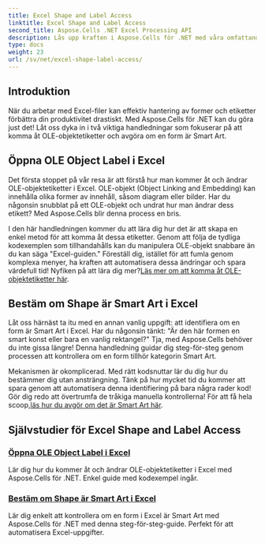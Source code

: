 ```yaml
---
title: Excel Shape and Label Access
linktitle: Excel Shape and Label Access
second_title: Aspose.Cells .NET Excel Processing API
description: Lås upp kraften i Aspose.Cells för .NET med våra omfattande handledningar som täcker OLE-objektetiketter och Smart Art-formidentifiering i Excel.
type: docs
weight: 23
url: /sv/net/excel-shape-label-access/
---
```

## Introduktion

När du arbetar med Excel-filer kan effektiv hantering av former och etiketter förbättra din produktivitet drastiskt. Med Aspose.Cells för .NET kan du göra just det! Låt oss dyka in i två viktiga handledningar som fokuserar på att komma åt OLE-objektetiketter och avgöra om en form är Smart Art.

## Öppna OLE Object Label i Excel

Det första stoppet på vår resa är att förstå hur man kommer åt och ändrar OLE-objektetiketter i Excel. OLE-objekt (Object Linking and Embedding) kan innehålla olika former av innehåll, såsom diagram eller bilder. Har du någonsin snubblat på ett OLE-objekt och undrat hur man ändrar dess etikett? Med Aspose.Cells blir denna process en bris. 

 I den här handledningen kommer du att lära dig hur det är att skapa en enkel metod för att komma åt dessa etiketter. Genom att följa de tydliga kodexemplen som tillhandahålls kan du manipulera OLE-objekt snabbare än du kan säga "Excel-guiden." Föreställ dig, istället för att fumla genom komplexa menyer, ha kraften att automatisera dessa ändringar och spara värdefull tid! Nyfiken på att lära dig mer?[Läs mer om att komma åt OLE-objektetiketter här](./access-ole-object-label-excel/).

## Bestäm om Shape är Smart Art i Excel

Låt oss härnäst ta itu med en annan vanlig uppgift: att identifiera om en form är Smart Art i Excel. Har du någonsin tänkt: "Är den här formen en smart konst eller bara en vanlig rektangel?" Tja, med Aspose.Cells behöver du inte gissa längre! Denna handledning guidar dig steg-för-steg genom processen att kontrollera om en form tillhör kategorin Smart Art.

 Mekanismen är okomplicerad. Med rätt kodsnuttar lär du dig hur du bestämmer dig utan ansträngning. Tänk på hur mycket tid du kommer att spara genom att automatisera denna identifiering på bara några rader kod! Gör dig redo att övertrumfa de tråkiga manuella kontrollerna! För att få hela scoop,[läs hur du avgör om det är Smart Art här](./determine-smart-art-shape-excel/).

## Självstudier för Excel Shape and Label Access
### [Öppna OLE Object Label i Excel](./access-ole-object-label-excel/)
Lär dig hur du kommer åt och ändrar OLE-objektetiketter i Excel med Aspose.Cells för .NET. Enkel guide med kodexempel ingår.
### [Bestäm om Shape är Smart Art i Excel](./determine-smart-art-shape-excel/)
Lär dig enkelt att kontrollera om en form i Excel är Smart Art med Aspose.Cells för .NET med denna steg-för-steg-guide. Perfekt för att automatisera Excel-uppgifter.